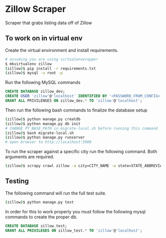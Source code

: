 # Zillow Scraper
Scraper that grabs listing data off of Zillow

## To work on in virtual env

Create the virtual environment and install requirements.

```bash
# assuming you are using virtualenvwrapper
$ mkvirtualenv zillow
(zillow)$ pip install -r requirements.txt
(zillow)$ mysql -u root -p
```

Run the following MySQL commands

```sql
CREATE DATABASE zillow_dev;
CREATE USER 'zillow'@'localhost' IDENTIFIED BY '<PASSWORD_FROM_CONFIG>';
GRANT ALL PRIVILENGES ON zillow_dev.* TO 'zillow'@'localhost';
```

Then run the following bash commands to finalize the database setup

```bash
(zillow)$ python manage.py creatdb
(zillow)$ python manage.py db init
# CHANGE PY_BASE_PATH in migrate-local.sh before running this command
(zillow)$ bash migrate-local.sh
(zillow)$ python manage.py runserver
# open browser to http://localhost:5000
```

To run the scraper against a specific city run the following command. Both arguments are required.

```bash
(zillow)$ scrapy crawl zillow -a city=CITY_NAME -a state=STATE_ABBREVIATION
```

## Testing

The following command will run the full test suite.

```bash
(zillow)$ python manage.py test
```

In order for this to work properly you must follow the following mysql commands to create the proper db.
```sql
CREATE DATABASE zillow_test;
GRANT ALL PRIVILEGES ON zillow_test.* TO 'zillow'@'localhost';
```
